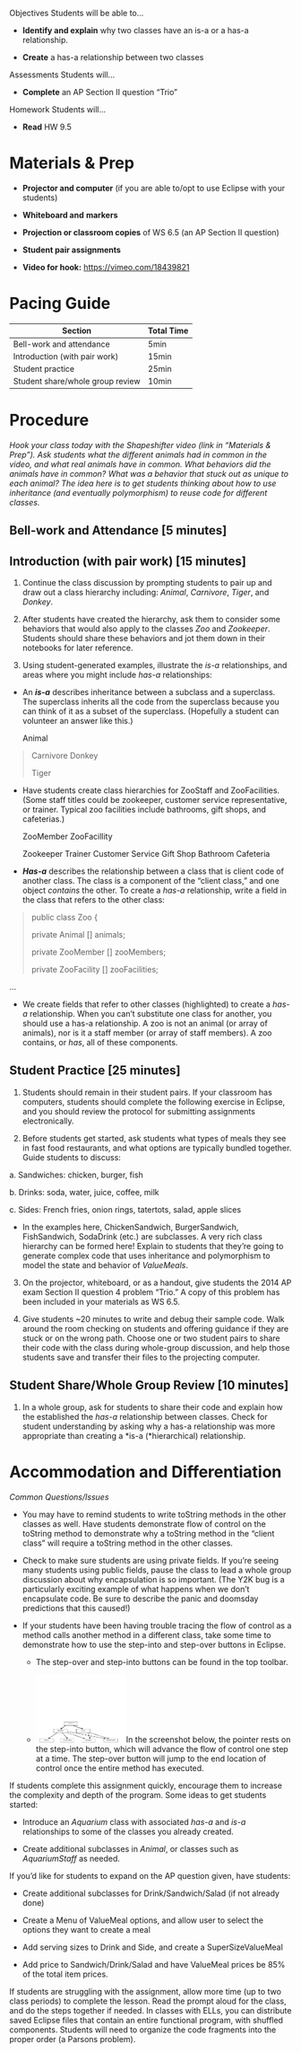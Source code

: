 Objectives Students will be able to…

-   **Identify and explain** why two classes have an is-a or a has-a relationship.

-   **Create** a has-a relationship between two classes

Assessments Students will...

-   **Complete** an AP Section II question “Trio”

Homework Students will...

-   **Read** HW 9.5

Materials & Prep
================

-   **Projector and computer** (if you are able to/opt to use Eclipse with your students)

-   **Whiteboard and** **markers**

-   **Projection or classroom copies** of WS 6.5 (an AP Section II question)

-   **Student pair assignments**

-   **Video for hook:** <https://vimeo.com/18439821>

Pacing Guide
============

| Section                          | Total Time |
|----------------------------------|------------|
| Bell-work and attendance         | 5min       |
| Introduction (with pair work)    | 15min      |
| Student practice                 | 25min      |
| Student share/whole group review | 10min      |

Procedure
=========

*Hook your class today with the Shapeshifter video (link in “Materials & Prep”). Ask students what the different animals had in common in the video, and what real animals have in common. What behaviors did the animals have in common? What was a behavior that stuck out as unique to each animal? The idea here is to get students thinking about how to use inheritance (and eventually polymorphism) to reuse code for different classes.*

Bell-work and Attendance \[5 minutes\]
--------------------------------------

Introduction (with pair work) \[15 minutes\]
--------------------------------------------

1. Continue the class discussion by prompting students to pair up and draw out a class hierarchy including: *Animal*, *Carnivore*, *Tiger*, and *Donkey*.

2. After students have created the hierarchy, ask them to consider some behaviors that would also apply to the classes *Zoo* and *Zookeeper*. Students should share these behaviors and jot them down in their notebooks for later reference.

3. Using student-generated examples, illustrate the *is-a* relationships, and areas where you might include *has-a* relationships:

-   An ***is-a*** describes inheritance between a subclass and a superclass. The superclass inherits all the code from the superclass because you can think of it as a subset of the superclass. (Hopefully a student can volunteer an answer like this.)

    Animal

> Carnivore Donkey
>
> Tiger

-   Have students create class hierarchies for ZooStaff and ZooFacilities. (Some staff titles could be zookeeper, customer service representative, or trainer. Typical zoo facilities include bathrooms, gift shops, and cafeterias.)

    ZooMember ZooFacillity

    Zookeeper Trainer Customer Service Gift Shop Bathroom Cafeteria

-   ***Has-a*** describes the relationship between a class that is client code of another class. The class is a component of the “client class,” and one object *contains* the other. To create a *has-a* relationship, write a field in the class that refers to the other class:

> public class Zoo {
>
> private Animal \[\] animals;
>
> private ZooMember \[\] zooMembers;
>
> private ZooFacility \[\] zooFacilities;

…

-   We create fields that refer to other classes (highlighted) to create a *has-a* relationship. When you can’t substitute one class for another, you should use a has-a relationship. A zoo is not an animal (or array of animals), nor is it a staff member (or array of staff members). A zoo contains, or *has*, all of these components.

Student Practice \[25 minutes\]
-------------------------------

1. Students should remain in their student pairs. If your classroom has computers, students should complete the following exercise in Eclipse, and you should review the protocol for submitting assignments electronically.

2. Before students get started, ask students what types of meals they see in fast food restaurants, and what options are typically bundled together. Guide students to discuss:

a. Sandwiches: chicken, burger, fish

b. Drinks: soda, water, juice, coffee, milk

c. Sides: French fries, onion rings, tatertots, salad, apple slices

-   In the examples here, ChickenSandwich, BurgerSandwich, FishSandwich, SodaDrink (etc.) are subclasses. A very rich class hierarchy can be formed here! Explain to students that they’re going to generate complex code that uses inheritance and polymorphism to model the state and behavior of *ValueMeals*.

3. On the projector, whiteboard, or as a handout, give students the 2014 AP exam Section II question 4 problem “Trio.” A copy of this problem has been included in your materials as WS 6.5.

4. Give students ~20 minutes to write and debug their sample code. Walk around the room checking on students and offering guidance if they are stuck or on the wrong path. Choose one or two student pairs to share their code with the class during whole-group discussion, and help those students save and transfer their files to the projecting computer.

Student Share/Whole Group Review \[10 minutes\]
-----------------------------------------------

1. In a whole group, ask for students to share their code and explain how the established the *has-a* relationship between classes. Check for student understanding by asking why a has-a relationship was more appropriate than creating a *is-a (*hierarchical) relationship.

Accommodation and Differentiation
=================================

*Common Questions/Issues*

-   You may have to remind students to write toString methods in the other classes as well. Have students demonstrate flow of control on the toString method to demonstrate why a toString method in the “client class” will require a toString method in the other classes.

-   Check to make sure students are using private fields. If you’re seeing many students using public fields, pause the class to lead a whole group discussion about why encapsulation is so important. (The Y2K bug is a particularly exciting example of what happens when we don’t encapsulate code. Be sure to describe the panic and doomsday predictions that this caused!)

-   If your students have been having trouble tracing the flow of control as a method calls another method in a different class, take some time to demonstrate how to use the step-into and step-over buttons in Eclipse.

    -   The step-over and step-into buttons can be found in the top toolbar.

    -   <img src="Unit6/media/image1.png" width="161" height="121" />In the screenshot below, the pointer rests on the step-into button, which will advance the flow of control one step at a time. The step-over button will jump to the end location of control once the entire method has executed.

If students complete this assignment quickly, encourage them to increase the complexity and depth of the program. Some ideas to get students started:

-   Introduce an *Aquarium* class with associated *has-a* and *is-a* relationships to some of the classes you already created.

-   Create additional subclasses in *Animal*, or classes such as *AquariumStaff* as needed.

If you’d like for students to expand on the AP question given, have students:

-   Create additional subclasses for Drink/Sandwich/Salad (if not already done)

-   Create a Menu of ValueMeal options, and allow user to select the options they want to create a meal

-   Add serving sizes to Drink and Side, and create a SuperSizeValueMeal

-   Add price to Sandwich/Drink/Salad and have ValueMeal prices be 85% of the total item prices.

If students are struggling with the assignment, allow more time (up to two class periods) to complete the lesson. Read the prompt aloud for the class, and do the steps together if needed. In classes with ELLs, you can distribute saved Eclipse files that contain an entire functional program, with shuffled components. Students will need to organize the code fragments into the proper order (a Parsons problem).
